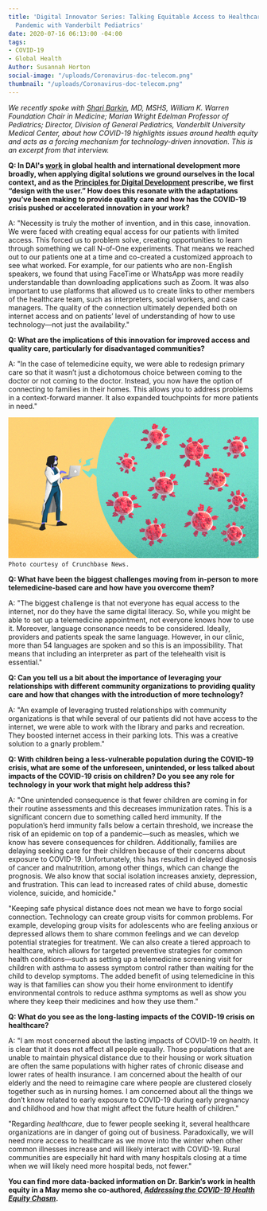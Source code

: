 ```yaml
---
title: 'Digital Innovator Series: Talking Equitable Access to Healthcare During COVID-19
  Pandemic with Vanderbilt Pediatrics'
date: 2020-07-16 06:13:00 -04:00
tags:
- COVID-19
- Global Health
Author: Susannah Horton
social-image: "/uploads/Coronavirus-doc-telecom.png"
thumbnail: "/uploads/Coronavirus-doc-telecom.png"
---
```


*We recently spoke with [Shari Barkin](https://www.childrenshospitalvanderbilt.org/doctors/barkin-shari), MD, MSHS, William K. Warren Foundation Chair in Medicine; Marian Wright Edelman Professor of Pediatrics; Director, Division of General Pediatrics, Vanderbilt University Medical Center, about how COVID-19 highlights issues around health equity and acts as a forcing mechanism for technology-driven innovation. This is an excerpt from that interview.*

<!--more-->

**Q: In DAI's [work](https://www.dai.com/our-work/solutions/global-health) in global health and international development more broadly, when applying digital solutions we ground ourselves in the local context, and as the [Principles for Digital Development](https://digitalprinciples.org/) prescribe, we first “design with the user.” How does this resonate with the adaptations you’ve been making to provide quality care and how has the COVID-19 crisis pushed or accelerated innovation in your work?**

A: "Necessity is truly the mother of invention, and in this case, innovation. We were faced with creating equal access for our patients with limited access. This forced us to problem solve, creating opportunities to learn through something we call N-of-One experiments. That means we reached out to our patients one at a time and co-created a customized approach to see what worked. For example, for our patients who are non-English speakers, we found that using FaceTime or WhatsApp was more readily understandable than downloading applications such as Zoom. It was also important to use platforms that allowed us to create links to other members of the healthcare team, such as interpreters, social workers, and case managers. The quality of the connection ultimately depended both on internet access and on patients’ level of understanding of how to use technology—not just the availability."

**Q: What are the implications of this innovation for improved access and quality care, particularly for disadvantaged communities?**

A: "In the case of telemedicine equity, we were able to redesign primary care so that it wasn’t just a dichotomous choice between coming to the doctor or not coming to the doctor. Instead, you now have the option of connecting to families in their homes. This allows you to address problems in a context-forward manner. It also expanded touchpoints for more patients in need."

![Coronavirus-doc-telecom.png](/uploads/Coronavirus-doc-telecom.png)`Photo courtesy of Crunchbase News.`

**Q: What have been the biggest challenges moving from in-person to more telemedicine-based care and how have you overcome them?**

A: "The biggest challenge is that not everyone has equal access to the internet, nor do they have the same digital literacy. So, while you might be able to set up a telemedicine appointment, not everyone knows how to use it. Moreover, language consonance needs to be considered. Ideally, providers and patients speak the same language. However, in our clinic, more than 54 languages are spoken and so this is an impossibility. That means that including an interpreter as part of the telehealth visit is essential."

**Q: Can you tell us a bit about the importance of leveraging your relationships with different community organizations to providing quality care and how that changes with the introduction of more technology?**

A: "An example of leveraging trusted relationships with community organizations is that while several of our patients did not have access to the internet, we were able to work with the library and parks and recreation. They boosted internet access in their parking lots. This was a creative solution to a gnarly problem."

**Q: With children being a less-vulnerable population during the COVID-19 crisis, what are some of the unforeseen, unintended, or less talked about impacts of the COVID-19 crisis on children? Do you see any role for technology in your work that might help address this?**

A: "One unintended consequence is that fewer children are coming in for their routine assessments and this decreases immunization rates. This is a significant concern due to something called herd immunity. If the population’s herd immunity falls below a certain threshold, we increase the risk of an epidemic on top of a pandemic—such as measles, which we know has severe consequences for children. Additionally, families are delaying seeking care for their children because of their concerns about exposure to COVID-19. Unfortunately, this has resulted in delayed diagnosis of cancer and malnutrition, among other things, which can change the prognosis. We also know that social isolation increases anxiety, depression, and frustration. This can lead to increased rates of child abuse, domestic violence, suicide, and homicide."

"Keeping safe physical distance does not mean we have to forgo social connection. Technology can create group visits for common problems. For example, developing group visits for adolescents who are feeling anxious or depressed allows them to share common feelings and we can develop potential strategies for treatment. We can also create a tiered approach to healthcare, which allows for targeted preventive strategies for common health conditions—such as setting up a telemedicine screening visit for children with asthma to assess symptom control rather than waiting for the child to develop symptoms. The added benefit of using telemedicine in this way is that families can show you their home environment to identify environmental controls to reduce asthma symptoms as well as show you where they keep their medicines and how they use them."

**Q: What do you see as the long-lasting impacts of the COVID-19 crisis on healthcare?**

A: "I am most concerned about the lasting impacts of COVID-19 on *health*. It is clear that it does not affect all people equally. Those populations that are unable to maintain physical distance due to their housing or work situation are often the same populations with higher rates of chronic disease and lower rates of health insurance. I am concerned about the health of our elderly and the need to reimagine care where people are clustered closely together such as in nursing homes. I am concerned about all the things we don’t know related to early exposure to COVID-19 during early pregnancy and childhood and how that might affect the future health of children."

"Regarding *healthcare*, due to fewer people seeking it, several healthcare organizations are in danger of going out of business. Paradoxically, we will need more access to healthcare as we move into the winter when other common illnesses increase and will likely interact with COVID-19. Rural communities are especially hit hard with many hospitals closing at a time when we will likely need more hospital beds, not fewer."

**You can find more data-backed information on Dr. Barkin’s work in health equity in a May memo she co-authored, *[Addressing the COVID-19 Health Equity Chasm](https://www.vumc.org/health-policy/sites/default/files/COVID%20Memo%20-%20Equity.pdf)*.**